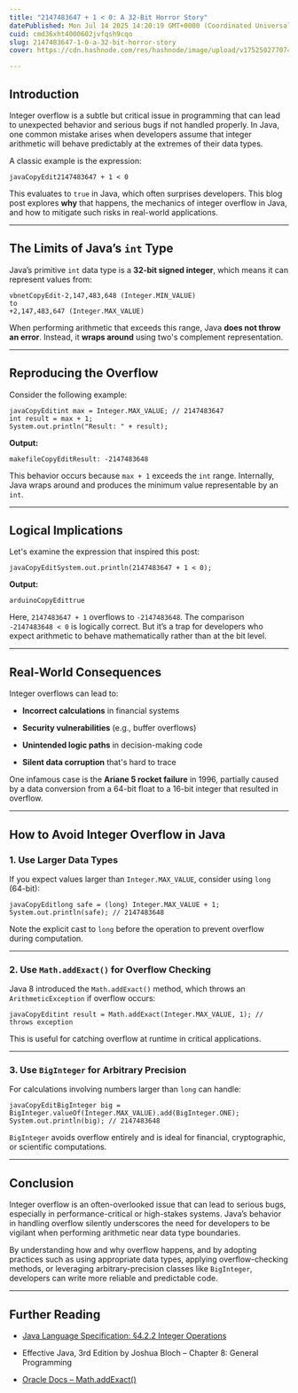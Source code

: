 ```yaml
---
title: "2147483647 + 1 < 0: A 32-Bit Horror Story"
datePublished: Mon Jul 14 2025 14:20:19 GMT+0000 (Coordinated Universal Time)
cuid: cmd36xht4000602jvfqsh9cqo
slug: 2147483647-1-0-a-32-bit-horror-story
cover: https://cdn.hashnode.com/res/hashnode/image/upload/v1752502770741/797cbe64-49e7-4f08-a02a-53b9ff661411.jpeg

---
```


## Introduction

Integer overflow is a subtle but critical issue in programming that can lead to unexpected behavior and serious bugs if not handled properly. In Java, one common mistake arises when developers assume that integer arithmetic will behave predictably at the extremes of their data types.

A classic example is the expression:

```plaintext
javaCopyEdit2147483647 + 1 < 0
```

This evaluates to `true` in Java, which often surprises developers. This blog post explores **why** that happens, the mechanics of integer overflow in Java, and how to mitigate such risks in real-world applications.

---

## The Limits of Java’s `int` Type

Java’s primitive `int` data type is a **32-bit signed integer**, which means it can represent values from:

```plaintext
vbnetCopyEdit-2,147,483,648 (Integer.MIN_VALUE)
to
+2,147,483,647 (Integer.MAX_VALUE)
```

When performing arithmetic that exceeds this range, Java **does not throw an error**. Instead, it **wraps around** using two's complement representation.

---

## Reproducing the Overflow

Consider the following example:

```plaintext
javaCopyEditint max = Integer.MAX_VALUE; // 2147483647
int result = max + 1;
System.out.println("Result: " + result);
```

**Output:**

```plaintext
makefileCopyEditResult: -2147483648
```

This behavior occurs because `max + 1` exceeds the `int` range. Internally, Java wraps around and produces the minimum value representable by an `int`.

---

## Logical Implications

Let's examine the expression that inspired this post:

```plaintext
javaCopyEditSystem.out.println(2147483647 + 1 < 0);
```

**Output:**

```plaintext
arduinoCopyEdittrue
```

Here, `2147483647 + 1` overflows to `-2147483648`. The comparison `-2147483648 < 0` is logically correct. But it’s a trap for developers who expect arithmetic to behave mathematically rather than at the bit level.

---

## Real-World Consequences

Integer overflows can lead to:

* **Incorrect calculations** in financial systems
    
* **Security vulnerabilities** (e.g., buffer overflows)
    
* **Unintended logic paths** in decision-making code
    
* **Silent data corruption** that's hard to trace
    

One infamous case is the **Ariane 5 rocket failure** in 1996, partially caused by a data conversion from a 64-bit float to a 16-bit integer that resulted in overflow.

---

## How to Avoid Integer Overflow in Java

### 1\. **Use Larger Data Types**

If you expect values larger than `Integer.MAX_VALUE`, consider using `long` (64-bit):

```plaintext
javaCopyEditlong safe = (long) Integer.MAX_VALUE + 1;
System.out.println(safe); // 2147483648
```

Note the explicit cast to `long` before the operation to prevent overflow during computation.

---

### 2\. **Use** `Math.addExact()` for Overflow Checking

Java 8 introduced the `Math.addExact()` method, which throws an `ArithmeticException` if overflow occurs:

```plaintext
javaCopyEditint result = Math.addExact(Integer.MAX_VALUE, 1); // throws exception
```

This is useful for catching overflow at runtime in critical applications.

---

### 3\. **Use** `BigInteger` for Arbitrary Precision

For calculations involving numbers larger than `long` can handle:

```plaintext
javaCopyEditBigInteger big = BigInteger.valueOf(Integer.MAX_VALUE).add(BigInteger.ONE);
System.out.println(big); // 2147483648
```

`BigInteger` avoids overflow entirely and is ideal for financial, cryptographic, or scientific computations.

---

## Conclusion

Integer overflow is an often-overlooked issue that can lead to serious bugs, especially in performance-critical or high-stakes systems. Java’s behavior in handling overflow silently underscores the need for developers to be vigilant when performing arithmetic near data type boundaries.

By understanding how and why overflow happens, and by adopting practices such as using appropriate data types, applying overflow-checking methods, or leveraging arbitrary-precision classes like `BigInteger`, developers can write more reliable and predictable code.

---

## Further Reading

* [Java Language Specification: §4.2.2 Integer Operations](https://docs.oracle.com/javase/specs/jls/se17/html/jls-4.html#jls-4.2.2)
    
* Effective Java, 3rd Edition by Joshua Bloch – Chapter 8: General Programming
    
* [Oracle Docs – Math.addExact()](https://docs.oracle.com/javase/8/docs/api/java/lang/Math.html#addExact-int-int-)